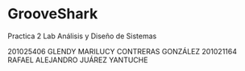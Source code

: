 ﻿# GrooveShark
Practica 2 Lab Análisis y Diseño de Sistemas


201025406 	GLENDY MARILUCY CONTRERAS GONZÁLEZ
201021164 	RAFAEL ALEJANDRO JUÁREZ YANTUCHE

